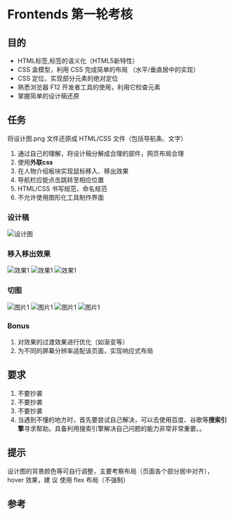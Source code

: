 # Frontends 第一轮考核

## 目的

- HTML标签,标签的语义化（HTML5新特性）
- CSS 盒模型，利用 CSS 完成简单的布局 （水平/垂直居中的实现）
- CSS 定位，实现部分元素的绝对定位 
- 熟悉浏览器 F12 开发者工具的使用，利用它检查元素 
- 掌握简单的设计稿还原

## 任务

将设计图.png 文件还原成 HTML/CSS 文件（包括导航条、文字）

1. 通过自己的理解，将设计稿分解成合理的部件，网页布局合理
2. 使用**外联css**
3. 在人物介绍板块实现鼠标移入、移出效果
4. 导航栏应能点击跳转至相应位置
5. HTML/CSS 书写规范，命名规范
6. 不允许使用图形化工具制作界面

### 设计稿

![设计图](../img/1-HTML与CSS/设计图.png)

### 移入移出效果

![效果1](../img/1-HTML与CSS/效果1.gif)
![效果1](../img/1-HTML与CSS/效果2.gif)
![效果1](../img/1-HTML与CSS/效果3.gif)

### 切图

![图片1](../img/1-HTML与CSS/img/all.jpeg)
![图片1](../img/1-HTML与CSS/img/haimianbaobao.jpeg)
![图片1](../img/1-HTML与CSS/img/paidaxing.jpeg)
![图片1](../img/1-HTML与CSS/img/zhangyuge.jpeg)

### Bonus

1. 对效果的过渡效果进行优化（如渐变等）
2. 为不同的屏幕分辨率适配该页面，实现响应式布局

## 要求

1. 不要抄袭 
2. 不要抄袭
3. 不要抄袭
4. 当遇到不懂的地方时，首先要尝试自己解决，可以去使用百度、谷歌等**搜索引擎**寻求帮助。具备利用搜索引擎解决自己问题的能力非常非常重要。。

## 提示

设计图的背景颜色等可自行调整，主要考察布局（页面各个部分居中对齐），hover 效果，建
议 使用 flex 布局（不强制）

## 参考